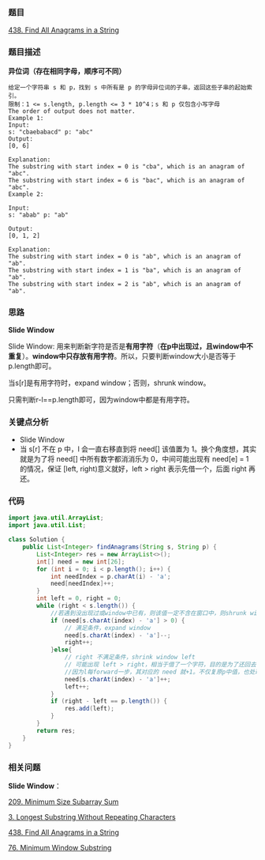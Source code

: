 ### 题目
[438. Find All Anagrams in a String](https://leetcode.com/problems/find-all-anagrams-in-a-string/)

### 题目描述

**异位词（存在相同字母，顺序可不同）**

```
给定一个字符串 s 和 p，找到 s 中所有是 p 的字母异位词的子串，返回这些子串的起始索引。
限制：1 <= s.length, p.length <= 3 * 10^4；s 和 p 仅包含小写字母
The order of output does not matter.
Example 1:
Input:
s: "cbaebabacd" p: "abc"
Output:
[0, 6]

Explanation:
The substring with start index = 0 is "cba", which is an anagram of "abc".
The substring with start index = 6 is "bac", which is an anagram of "abc".
Example 2:

Input:
s: "abab" p: "ab"

Output:
[0, 1, 2]

Explanation:
The substring with start index = 0 is "ab", which is an anagram of "ab".
The substring with start index = 1 is "ba", which is an anagram of "ab".
The substring with start index = 2 is "ab", which is an anagram of "ab".
```

### 思路
**Slide Window**

Slide Window: 用来判断新字符是否是**有用字符**（**在p中出现过，且window中不重复**）。**window中只存放有用字符**。所以，只要判断window大小是否等于p.length即可。

当s[r]是有用字符时，expand window；否则，shrunk window。

只需判断r-l==p.length即可，因为window中都是有用字符。

### 关键点分析
* Slide Window
* 当 s[r] 不在 p 中，l 会一直右移直到将 need[] 该值置为 1。换个角度想，其实就是为了将 need[] 中所有数字都消消乐为 0，中间可能出现有 need[e] = 1 的情况，保证 [left, right)意义就好，left > right 表示先借一个，后面 right 再还。

### 代码
```java
import java.util.ArrayList;
import java.util.List;

class Solution {
    public List<Integer> findAnagrams(String s, String p) {
        List<Integer> res = new ArrayList<>();
        int[] need = new int[26];
        for (int i = 0; i < p.length(); i++) {
            int needIndex = p.charAt(i) - 'a';
            need[needIndex]++;
        }
        int left = 0, right = 0;
        while (right < s.length()) {
            //若遇到没出现过或window中已有，则该值一定不含在窗口中，则shrunk window，直到window中该值出窗口，或l= r+1（此时，HashTable中的该值>0，是l滑到r右边导致的）。
            if (need[s.charAt(index) - 'a'] > 0) {
                // 满足条件，expand window
                need[s.charAt(index) - 'a']--;
                right++;
            }else{
                // right 不满足条件，shrink window left
                // 可能出现 left > right，相当于借了一个字符，目的是为了还回去让 right++
                //因为l每forward一步，其对应的 need 就+1。不仅复原p中值，也处理p未出现值。
                need[s.charAt(index) - 'a']++;
                left++;
            }
            if (right - left == p.length()) {
                res.add(left);
            }
        }
        return res;
    }
}
```

### 相关问题
**Slide Window**：

[209. Minimum Size Subarray Sum](https://github.com/zhangbotong/LeetCode/blob/master/problems/1.%20Array/209.%20Minimum%20Size%20Subarray%20Sum.md)

[3. Longest Substring Without Repeating Characters](https://github.com/zhangbotong/LeetCode/blob/master/problems/1.%20Array/3.%20Longest%20Substring%20Without%20Repeating%20Characters(%E6%9C%80%E9%95%BF%E5%AD%90%E4%B8%B2%E6%97%A0%E9%87%8D%E5%A4%8D%E5%AD%97%E7%AC%A6).md)

[438. Find All Anagrams in a String](https://github.com/zhangbotong/LeetCode/blob/master/problems/1.%20Array/438.%20Find%20All%20Anagrams%20in%20a%20String.md)

[76. Minimum Window Substring](https://github.com/zhangbotong/LeetCode/blob/master/problems/1.%20Array/76.%20Minimum%20Window%20Substring.md)
